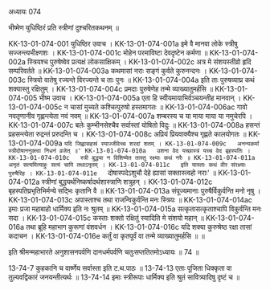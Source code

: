 अध्यायः 074

भीष्मेण युधिष्ठिरं प्रति स्त्रीणां दुश्चरितकथनम् ॥

KK-13-01-074-001	युधिष्ठिर उवाच ।
KK-13-01-074-001a	इमे वै मानवा लोके स्त्रीषु सज्जन्त्यभीक्ष्णशः ।
KK-13-01-074-001c	मोहेन परमाविष्टा देवदृष्टेन कर्मणा ॥
KK-13-01-074-002a	स्त्रियश्च पुरुषेष्वेव प्रत्यक्षं लोकसाक्षिकम् ।
KK-13-01-074-002c	अत्र मे संशयस्तीव्रो हृदि सम्परिवर्तते ॥
KK-13-01-074-003a	कथमासां नराः सङ्गं कुर्वते कुरुनन्दनः ।
KK-13-01-074-003c	स्त्रियो वातेषु रज्यन्ते विरज्यन्ते च ताः पुनः ॥
KK-13-01-074-004a	इति ताः पुरुषव्याघ्र कथं शक्यास्तु रक्षितुम् ।
KK-13-01-074-004c	प्रमदाः पुरुषेणेह तन्मे व्याख्यातुमर्हसि ॥
KK-13-01-074-005	भीष्म उवाच ।
KK-13-01-074-005a	एता हि स्वीयमायाभिर्वञ्चयन्तीह मानवान् ।
KK-13-01-074-005c	न चासां मुच्यते कश्चित्पुरुषो हस्तमागतः ॥
KK-13-01-074-006ac	गावो नवतृणानीव गृह्णन्त्येता नवं नवम् ॥
KK-13-01-074-007a	शम्बरस्य च या माया माया या नमुचेरपि ।
KK-13-01-074-007c	बलेः कुम्भीनसेश्चैव सर्वास्तां योषितो विदुः ॥
KK-13-01-074-008a	हसन्तं प्रहसन्त्येता रुद्रन्तं प्ररुदन्ति च ।
KK-13-01-074-008c	अप्रियं प्रियवाक्यैश्च गृह्णते कालयोगतः ॥
KK-13-01-074-009a	`यदि जिह्वासहस्रं स्याज्जीवेच्च शरदां शतम् ।
KK-13-01-074-009c	अनन्यकर्मा स्त्रीदोषाननुक्त्वा निधनं व्रजेत् ॥'
KK-13-01-074-010a	उशना वेद यच्छास्त्रं यच्च वेद बृहस्पतिः ।
KK-13-01-074-010c	स्त्री बुद्ध्या न विशिष्येत तास्तु रक्ष्याः कथं नरैः ॥
KK-13-01-074-011a	अनृतं सत्यमित्याहुः सत्यं चापि तथाऽनृतम् ।
KK-13-01-074-011c	इति यास्ताः कथं वीर संरक्ष्याः पुरुषैरिह ।
KK-13-01-074-011e	`दोषास्पदेऽशुचौ देहे ह्यासां सक्तास्त्वहो नराः' ॥
KK-13-01-074-012a	स्त्रीणां बुद्ध्यर्थनिष्कर्षादर्थशास्त्राणि शत्रुहन् ।
KK-13-01-074-012c	बृहस्पतिप्रभृतिभिर्मन्ये सद्भिः कृतानि वै ॥
KK-13-01-074-013a	संपूज्यमानाः पुरुषैर्विकुर्वन्ति मनो नृषु ।
KK-13-01-074-013c	अपास्ताश्च तथा राजन्विकुर्वन्ति मनः स्त्रियः ॥
KK-13-01-074-014ac	इमाः प्रजा महाबाहो धार्मिक्य इति नः श्रुतम् ॥
KK-13-01-074-015a	सत्कृतासत्कृताश्चापि विकुर्वन्ति मनः सदा ।
KK-13-01-074-015c	कस्ताः शक्तो रक्षितुं स्यादिति मे संशयो महान् ॥
KK-13-01-074-016a	तथा ब्रूहि महाभाग कुरूणां वंशवर्धन ।
KK-13-01-074-016c	यदि शक्या कुरुश्रेष्ठ रक्षा तासां कदाचन ।
KK-13-01-074-016e	कर्तुं वा कृतपूर्वं वा तन्मे व्याख्यातुमर्हसि ॥ ॥

इति श्रीमन्महाभारते अनुशासनपर्वणि दानधर्मपर्वणि चतुःसप्ततितमोऽध्यायः ॥ 74 ॥

13-74-7 कुहकानि च वार्ष्णेय सर्वास्ता इति ट.थ.पाठः ॥ 13-74-13 एताः पूजिता धिक्कृता वा तुल्यवद्विकारं जनयन्तीत्यर्थः ॥ 13-74-14 इमाः स्त्रीरूपाः धार्मिक्य इति श्रुतं सावित्र्यादिषु दृष्टं च ॥	

